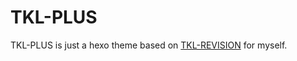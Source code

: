# TKL-PLUS

TKL-PLUS is just a hexo theme based on [TKL-REVISION](https://github.com/yangzj1992/TKL-REVISION) for myself.
